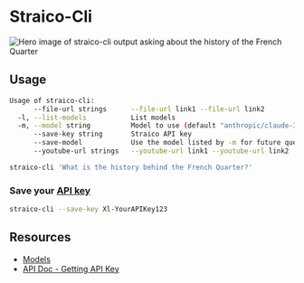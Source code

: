 # Straico-Cli
![Hero image of straico-cli output asking about the history of the French Quarter](https://github.com/user-attachments/assets/076050be-87c8-4bea-985d-7e25ec625400)

## Usage

```bash
Usage of straico-cli:
      --file-url strings      --file-url link1 --file-url link2
  -l, --list-models           List models
  -m, --model string          Model to use (default "anthropic/claude-3-haiku:beta")
      --save-key string       Straico API key
      --save-model            Use the model listed by -m for future queries
      --youtube-url strings   --youtube-url link1 --youtube-url link2
```

```bash
straico-cli 'What is the history behind the French Quarter?'
```

### Save your [API key](https://documenter.getpostman.com/view/5900072/2s9YyzddrR)
```bash
straico-cli --save-key Xl-YourAPIKey123
```

## Resources
- [Models](https://straico.com/multimodel/)
- [API Doc - Getting API Key](https://documenter.getpostman.com/view/5900072/2s9YyzddrR)
